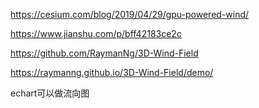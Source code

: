 https://cesium.com/blog/2019/04/29/gpu-powered-wind/

https://www.jianshu.com/p/bff42183ce2c

https://github.com/RaymanNg/3D-Wind-Field

https://raymanng.github.io/3D-Wind-Field/demo/



echart可以做流向图